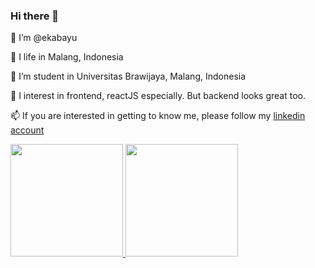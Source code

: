 ### Hi there 👋

👋 I’m @ekabayu

🌱 I life in Malang, Indonesia

🏫 I’m student in Universitas Brawijaya, Malang, Indonesia

👀 I interest in frontend, reactJS especially. But backend looks great too.

📫 If you are interested in getting to know me, please follow my [linkedin account](https://www.linkedin.com/in/eka-bayu-satriawan/)

<p align="left">
<a href="https://github.com/EBay12Y">
  <img height="180em" src="https://github-readme-stats-eight-theta.vercel.app/api?username=EBay12Y&show_icons=true&theme=algolia&include_all_commits=true&count_private=true"/>
  <img height="180em" src="https://github-readme-stats-eight-theta.vercel.app/api/top-langs/?username=EBay12Y&layout=compact&langs_count=8&theme=algolia"/>
</a>
</p>
